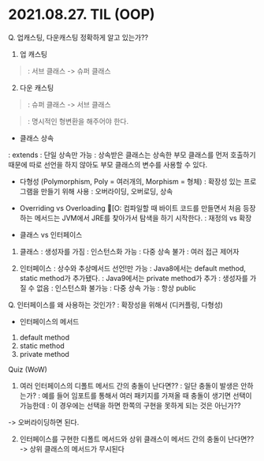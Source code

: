 # 2021.08.27. TIL (OOP)


Q. 업캐스팅, 다운캐스팅 정확하게 알고 있는가??

1. 업 캐스팅

>: 서브 클래스 -> 슈퍼 클래스

2. 다운 캐스팅

>: 슈퍼 클래스 -> 서브 클래스

>: 명시적인 형변환을 해주어야 한다.


- 클래스 상속

: extends
: 단일 상속만 가능
: 상속받은 클래스는 상속한 부모 클래스를 먼저 호출하기 때문에 따로 선언을 하지 않아도 부모 클래스의 변수를 사용할 수 있다.


- 다형성 (Polymorphism, Poly = 여러개의, Morphism = 형체)
: 확장성 있는 프로그램을 만들기 위해 사용
: 오버라이딩, 오버로딩, 상속


- Overriding vs Overloading
[O: 컴파일할 때 바이트 코드를 만들면서
  처음 등장하는 메서드는 JVM에서 JRE를 찾아가서 탐색을 하기 시작한다.
: 재정의 vs 확장


- 클래스 vs 인터페이스
1. 클래스
: 생성자를 가짐
: 인스턴스화 가능
: 다중 상속 불가
: 여러 접근 제어자

2. 인터페이스
: 상수와 추상메서드 선언!만 가능
: Java8에서는 default method, static method가 추가됐다.
: Java9에서는 private method가 추가
: 생성자를 가질 수 없음
: 인스턴스화 불가능
: 다중 상속 가능
: 항상 public

Q. 인터페이스를 왜 사용하는 것인가?
: 확장성을 위해서 (디커플링, 다형성)

- 인터페이스의 메서드
1. default method
2. static method
3. private method


Quiz (WoW)
1. 여러 인터페이스의 디폴트 메서드 간의 충돌이 난다면??
: 일단 충돌이 발생은 안하는가?
: 예를 들어 임포트를 통해서 여러 패키지를 가져올 때 충돌이 생기면 선택이 가능한데
: 이 경우에는 선택을 하면 한쪽의 구현을 못하게 되는 것은 아닌가??

-> 오버라이딩하면 된다.

2. 인터페이스를 구현한 디폴트 메서드와 상위 클래스이 메서드 간의 충돌이 난다면??
-> 상위 클래스의 메서드가 무시된다
